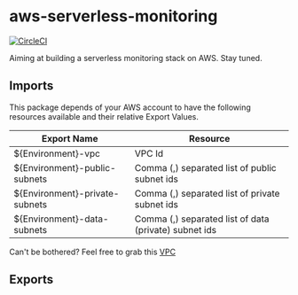 # aws-serverless-monitoring

[![CircleCI](https://circleci.com/gh/giusedroid/aws-vpc-blueprint.svg?style=svg)](https://circleci.com/gh/giusedroid/aws-vpc-blueprint)

Aiming at building a serverless monitoring stack on AWS. Stay tuned.

## Imports

This package depends of your AWS account to have the following resources available and their relative Export Values.

| Export Name                       | Resource                                                     |
|--------------------------------   |-------------------------------------------------------    |
| ${Environment}-vpc                | VPC Id                                                    |
| ${Environment}-public-subnets     | Comma (,) separated list of public subnet ids             |
| ${Environment}-private-subnets    | Comma (,) separated list of private subnet ids            |
| ${Environment}-data-subnets       | Comma (,) separated list of data (private) subnet ids     |

Can't be bothered? Feel free to grab this [VPC](https://github.com/giusedroid/aws-vpc-blueprint)

## Exports
